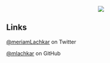 
<p align="center">
  <img src="https://i.imgur.com/GrIGMo1.jpg"/>
</p>

## Links

[@meriamLachkar](https://twitter.com/meriamLachkar) on Twitter

[@mlachkar](https://github.com/mlachkar) on GitHub
